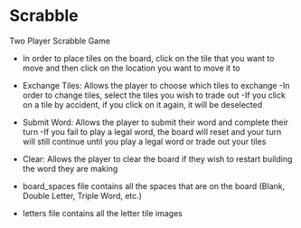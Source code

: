 # Scrabble
Two Player Scrabble Game

- In order to place tiles on the board, click on the tile that you want to move and then click on the location you want to move it to

- Exchange Tiles: Allows the player to choose which tiles to exchange
  -In order to change tiles, select the tiles you wish to trade out
  -If you click on a tile by accident, if you click on it again, it will be deselected
 
- Submit Word: Allows the player to submit their word and complete their turn
  -If you fail to play a legal word, the board will reset and your turn will still continue until you play a legal word
    or trade out your tiles
    
- Clear: Allows the player to clear the board if they wish to restart building the word they are making

- board_spaces file contains all the spaces that are on the board (Blank, Double Letter, Triple Word, etc.) 

- letters file contains all the letter tile images
